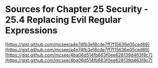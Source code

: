 # Sources for Chapter 25 Security - 25.4 Replacing Evil Regular Expressions

[https://gist.github.com/mcsee/a4e74fb3e18cde7ff7f15636e05ced89](https://gist.github.com/mcsee/a4e74fb3e18cde7ff7f15636e05ced89)
[https://gist.github.com/mcsee/4ba06d514fb663f0ee628139d463f8c7](https://gist.github.com/mcsee/4ba06d514fb663f0ee628139d463f8c7)